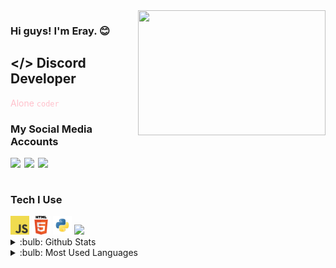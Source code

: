 <img src="https://media.giphy.com/media/l4KhNBgG8RaItFkDS/giphy.gif" align="right" width="300" height="200">

### Hi guys! I'm Eray. :blush:

##  </> Discord Developer

<font color="pink"> Alone `coder`
</font>

### My Social Media Accounts

[<img width="22" src="https://unpkg.com/simple-icons@v5/icons/steam.svg" align="left" />][steam]
[<img width="22" src="https://unpkg.com/simple-icons@v5/icons/discord.svg" align="left" />][discord]
[<img width="22" src="https://unpkg.com/simple-icons@v5/icons/spotify.svg" align="left" />][spotify]

<br />
<br />

### Tech I Use
<img src="https://raw.githubusercontent.com/github/explore/80688e429a7d4ef2fca1e82350fe8e3517d3494d/topics/javascript/javascript.png" widht="30" height= "30">
<img src="https://raw.githubusercontent.com/github/explore/80688e429a7d4ef2fca1e82350fe8e3517d3494d/topics/html/html.png" widht="30" height= "30">
<img src="https://raw.githubusercontent.com/github/explore/80688e429a7d4ef2fca1e82350fe8e3517d3494d/topics/python/python.png" widht="30" height= "30">
<img src="https://cdn.discordapp.com/attachments/890934127681994752/909389713847226408/cpp.png" widht="30" height= "30">

<br/>

 <details>
 <summary>:bulb: Github Stats</summary>
 <img src="https://github-readme-stats.vercel.app/api?username=Lawainn&theme=radical">
 </details>

 <details>
 <summary>:bulb: Most Used Languages</summary>
 <img src="https://github-readme-stats.vercel.app/api/top-langs/?username=Lawainn&layout=compact">
 </details>












[spotify]: https://open.spotify.com/user/gd119c0eylsfed80v4jdl6n82?si=31cd7af73fdc4e3f
[discord]: https://discord.gg/3s2f8ehPnF
[steam]: https://steamcommunity.com/id/Lawainn/
